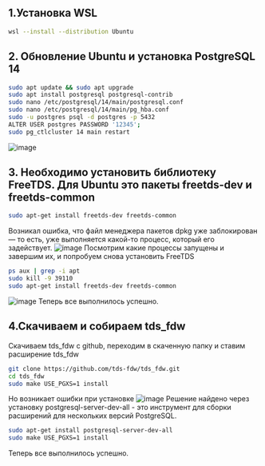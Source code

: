 ## 1.Установка WSL
```bash
wsl --install --distribution Ubuntu
```
## 2. Обновление Ubuntu и установка PostgreSQL 14
```bash
sudo apt update && sudo apt upgrade
sudo apt install postgresql postgresql-contrib
sudo nano /etc/postgresql/14/main/postgresql.conf
sudo nano /etc/postgresql/14/main/pg_hba.conf
sudo -u postgres psql -d postgres -p 5432
ALTER USER postgres PASSWORD '12345';
sudo pg_ctlcluster 14 main restart  
```
![image](https://github.com/user-attachments/assets/e0b76f56-cc57-475a-9f73-b865dfb006d7)

## 3. Необходимо установить библиотеку FreeTDS. Для Ubuntu это пакеты freetds-dev и freetds-common
```bash
sudo apt-get install freetds-dev freetds-common
```
Возникал ошибка, что файл менеджера пакетов dpkg уже заблокирован — то есть, уже выполняется какой-то процесс, который его задействует.
![image](https://github.com/user-attachments/assets/b8a02be2-0245-410d-9c21-3fb197d8c299)
Посмотрим какие процессы запущены и завершим их, и попробуем снова установить FreeTDS
```bash
ps aux | grep -i apt
sudo kill -9 39110
sudo apt-get install freetds-dev freetds-common
```
![image](https://github.com/user-attachments/assets/3f7a0557-70c7-4cd1-84ff-1698df725674)
Теперь все выполнилось успешно.

## 4.Cкачиваем и собираем tds_fdw
Скачиваем tds_fdw с github, переходим в скаченную папку и ставим расширение tds_fdw
```bash
git clone https://github.com/tds-fdw/tds_fdw.git
cd tds_fdw
sudo make USE_PGXS=1 install
```
Но возникает ошибки при установке
![image](https://github.com/user-attachments/assets/6e0d87e0-d4ba-457c-a3e7-a9afed6744b5)
Решение найдено через установку postgresql-server-dev-all  - это инструмент для сборки расширений для нескольких версий PostgreSQL.
```bash
sudo apt-get install postgresql-server-dev-all
sudo make USE_PGXS=1 install
```
Теперь все выполнилось успешно.






